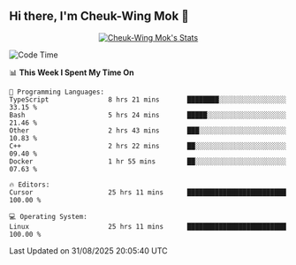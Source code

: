 ## Hi there, I'm Cheuk-Wing Mok 👋

<!--
**mozro0327/mozro0327** is a ✨ _special_ ✨ repository because its `README.md` (this file) appears on your GitHub profile.

Here are some ideas to get you started:

- 🔭 I’m currently working on ...
- 🌱 I’m currently learning ...
- 👯 I’m looking to collaborate on ...
- 🤔 I’m looking for help with ...
- 💬 Ask me about ...
- 📫 How to reach me: ...
- 😄 Pronouns: ...
- ⚡ Fun fact: ...
-->

<p align="center">
  <a href="https://github.com/mozro0327" class="rich-diff-level-one">
    <img src="https://github-readme-stats.vercel.app/api?username=mozro0327&title_color=333&text_color=777" alt="Cheuk-Wing Mok's Stats" >
    <!-- &hide=issues
    <img src="https://github-readme-stats.vercel.app/api?username=mozro0327&hide=issues&title_color=333&text_color=777" alt="Cheuk-Wing Mok's Stats" >
    -->
  </a>
</p>

<!--START_SECTION:waka-->
![Code Time](http://img.shields.io/badge/Code%20Time-3%2C800%20hrs%203%20mins-blue)

📊 **This Week I Spent My Time On** 

```text
💬 Programming Languages: 
TypeScript               8 hrs 21 mins       ████████░░░░░░░░░░░░░░░░░   33.15 % 
Bash                     5 hrs 24 mins       █████░░░░░░░░░░░░░░░░░░░░   21.46 % 
Other                    2 hrs 43 mins       ███░░░░░░░░░░░░░░░░░░░░░░   10.83 % 
C++                      2 hrs 22 mins       ██░░░░░░░░░░░░░░░░░░░░░░░   09.40 % 
Docker                   1 hr 55 mins        ██░░░░░░░░░░░░░░░░░░░░░░░   07.63 % 

🔥 Editors: 
Cursor                   25 hrs 11 mins      █████████████████████████   100.00 % 

💻 Operating System: 
Linux                    25 hrs 11 mins      █████████████████████████   100.00 % 
```


 Last Updated on 31/08/2025 20:05:40 UTC
<!--END_SECTION:waka-->
